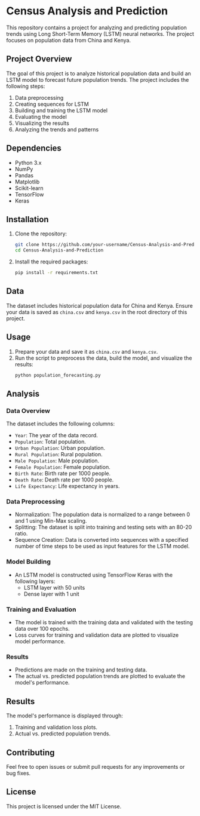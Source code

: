 # Census Analysis and Prediction

This repository contains a project for analyzing and predicting population trends using Long Short-Term Memory (LSTM) neural networks. The project focuses on population data from China and Kenya.

## Project Overview

The goal of this project is to analyze historical population data and build an LSTM model to forecast future population trends. The project includes the following steps:
1. Data preprocessing
2. Creating sequences for LSTM
3. Building and training the LSTM model
4. Evaluating the model
5. Visualizing the results
6. Analyzing the trends and patterns

## Dependencies

- Python 3.x
- NumPy
- Pandas
- Matplotlib
- Scikit-learn
- TensorFlow
- Keras

## Installation

1. Clone the repository:
    ```bash
    git clone https://github.com/your-username/Census-Analysis-and-Prediction.git
    cd Census-Analysis-and-Prediction
    ```

2. Install the required packages:
    ```bash
    pip install -r requirements.txt
    ```

## Data

The dataset includes historical population data for China and Kenya. Ensure your data is saved as `china.csv` and `kenya.csv` in the root directory of this project.

## Usage

1. Prepare your data and save it as `china.csv` and `kenya.csv`.
2. Run the script to preprocess the data, build the model, and visualize the results:
    ```bash
    python population_forecasting.py
    ```

## Analysis

### Data Overview
The dataset includes the following columns:
- `Year`: The year of the data record.
- `Population`: Total population.
- `Urban Population`: Urban population.
- `Rural Population`: Rural population.
- `Male Population`: Male population.
- `Female Population`: Female population.
- `Birth Rate`: Birth rate per 1000 people.
- `Death Rate`: Death rate per 1000 people.
- `Life Expectancy`: Life expectancy in years.

### Data Preprocessing
- Normalization: The population data is normalized to a range between 0 and 1 using Min-Max scaling.
- Splitting: The dataset is split into training and testing sets with an 80-20 ratio.
- Sequence Creation: Data is converted into sequences with a specified number of time steps to be used as input features for the LSTM model.

### Model Building
- An LSTM model is constructed using TensorFlow Keras with the following layers:
  - LSTM layer with 50 units
  - Dense layer with 1 unit

### Training and Evaluation
- The model is trained with the training data and validated with the testing data over 100 epochs.
- Loss curves for training and validation data are plotted to visualize model performance.

### Results
- Predictions are made on the training and testing data.
- The actual vs. predicted population trends are plotted to evaluate the model's performance.

## Results

The model's performance is displayed through:
1. Training and validation loss plots.
2. Actual vs. predicted population trends.

## Contributing

Feel free to open issues or submit pull requests for any improvements or bug fixes.

## License

This project is licensed under the MIT License.
